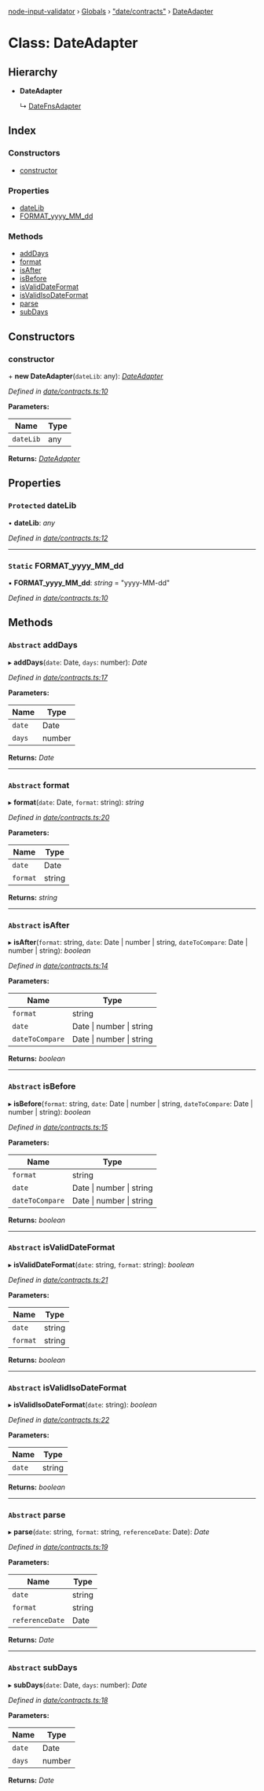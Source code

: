 [node-input-validator](../README.md) › [Globals](../globals.md) › ["date/contracts"](../modules/_date_contracts_.md) › [DateAdapter](_date_contracts_.dateadapter.md)

# Class: DateAdapter

## Hierarchy

* **DateAdapter**

  ↳ [DateFnsAdapter](_date_date_fns_adapter_.datefnsadapter.md)

## Index

### Constructors

* [constructor](_date_contracts_.dateadapter.md#constructor)

### Properties

* [dateLib](_date_contracts_.dateadapter.md#protected-datelib)
* [FORMAT_yyyy_MM_dd](_date_contracts_.dateadapter.md#static-format_yyyy_mm_dd)

### Methods

* [addDays](_date_contracts_.dateadapter.md#abstract-adddays)
* [format](_date_contracts_.dateadapter.md#abstract-format)
* [isAfter](_date_contracts_.dateadapter.md#abstract-isafter)
* [isBefore](_date_contracts_.dateadapter.md#abstract-isbefore)
* [isValidDateFormat](_date_contracts_.dateadapter.md#abstract-isvaliddateformat)
* [isValidIsoDateFormat](_date_contracts_.dateadapter.md#abstract-isvalidisodateformat)
* [parse](_date_contracts_.dateadapter.md#abstract-parse)
* [subDays](_date_contracts_.dateadapter.md#abstract-subdays)

## Constructors

###  constructor

\+ **new DateAdapter**(`dateLib`: any): *[DateAdapter](_date_contracts_.dateadapter.md)*

*Defined in [date/contracts.ts:10](https://github.com/bitnbytesio/node-input-validator/blob/f6990fa/src/date/contracts.ts#L10)*

**Parameters:**

Name | Type |
------ | ------ |
`dateLib` | any |

**Returns:** *[DateAdapter](_date_contracts_.dateadapter.md)*

## Properties

### `Protected` dateLib

• **dateLib**: *any*

*Defined in [date/contracts.ts:12](https://github.com/bitnbytesio/node-input-validator/blob/f6990fa/src/date/contracts.ts#L12)*

___

### `Static` FORMAT_yyyy_MM_dd

▪ **FORMAT_yyyy_MM_dd**: *string* = "yyyy-MM-dd"

*Defined in [date/contracts.ts:10](https://github.com/bitnbytesio/node-input-validator/blob/f6990fa/src/date/contracts.ts#L10)*

## Methods

### `Abstract` addDays

▸ **addDays**(`date`: Date, `days`: number): *Date*

*Defined in [date/contracts.ts:17](https://github.com/bitnbytesio/node-input-validator/blob/f6990fa/src/date/contracts.ts#L17)*

**Parameters:**

Name | Type |
------ | ------ |
`date` | Date |
`days` | number |

**Returns:** *Date*

___

### `Abstract` format

▸ **format**(`date`: Date, `format`: string): *string*

*Defined in [date/contracts.ts:20](https://github.com/bitnbytesio/node-input-validator/blob/f6990fa/src/date/contracts.ts#L20)*

**Parameters:**

Name | Type |
------ | ------ |
`date` | Date |
`format` | string |

**Returns:** *string*

___

### `Abstract` isAfter

▸ **isAfter**(`format`: string, `date`: Date | number | string, `dateToCompare`: Date | number | string): *boolean*

*Defined in [date/contracts.ts:14](https://github.com/bitnbytesio/node-input-validator/blob/f6990fa/src/date/contracts.ts#L14)*

**Parameters:**

Name | Type |
------ | ------ |
`format` | string |
`date` | Date &#124; number &#124; string |
`dateToCompare` | Date &#124; number &#124; string |

**Returns:** *boolean*

___

### `Abstract` isBefore

▸ **isBefore**(`format`: string, `date`: Date | number | string, `dateToCompare`: Date | number | string): *boolean*

*Defined in [date/contracts.ts:15](https://github.com/bitnbytesio/node-input-validator/blob/f6990fa/src/date/contracts.ts#L15)*

**Parameters:**

Name | Type |
------ | ------ |
`format` | string |
`date` | Date &#124; number &#124; string |
`dateToCompare` | Date &#124; number &#124; string |

**Returns:** *boolean*

___

### `Abstract` isValidDateFormat

▸ **isValidDateFormat**(`date`: string, `format`: string): *boolean*

*Defined in [date/contracts.ts:21](https://github.com/bitnbytesio/node-input-validator/blob/f6990fa/src/date/contracts.ts#L21)*

**Parameters:**

Name | Type |
------ | ------ |
`date` | string |
`format` | string |

**Returns:** *boolean*

___

### `Abstract` isValidIsoDateFormat

▸ **isValidIsoDateFormat**(`date`: string): *boolean*

*Defined in [date/contracts.ts:22](https://github.com/bitnbytesio/node-input-validator/blob/f6990fa/src/date/contracts.ts#L22)*

**Parameters:**

Name | Type |
------ | ------ |
`date` | string |

**Returns:** *boolean*

___

### `Abstract` parse

▸ **parse**(`date`: string, `format`: string, `referenceDate`: Date): *Date*

*Defined in [date/contracts.ts:19](https://github.com/bitnbytesio/node-input-validator/blob/f6990fa/src/date/contracts.ts#L19)*

**Parameters:**

Name | Type |
------ | ------ |
`date` | string |
`format` | string |
`referenceDate` | Date |

**Returns:** *Date*

___

### `Abstract` subDays

▸ **subDays**(`date`: Date, `days`: number): *Date*

*Defined in [date/contracts.ts:18](https://github.com/bitnbytesio/node-input-validator/blob/f6990fa/src/date/contracts.ts#L18)*

**Parameters:**

Name | Type |
------ | ------ |
`date` | Date |
`days` | number |

**Returns:** *Date*
